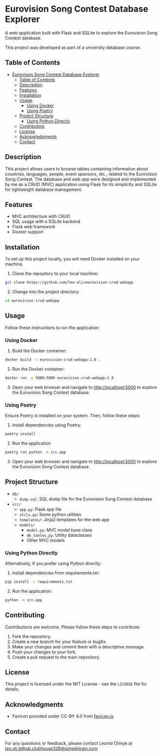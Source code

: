 # Eurovision Song Contest Database Explorer

A web application built with Flask and SQLite to explore the Eurovision Song Contest database.

This project was developed as part of a university database course.

## Table of Contents

- [Eurovision Song Contest Database Explorer](#eurovision-song-contest-database-explorer)
  - [Table of Contents](#table-of-contents)
  - [Description](#description)
  - [Features](#features)
  - [Installation](#installation)
  - [Usage](#usage)
    - [Using Docker](#using-docker)
    - [Using Poetry](#using-poetry)
  - [Project Structure](#project-structure)
    - [Using Python Directly](#using-python-directly)
  - [Contributing](#contributing)
  - [License](#license)
  - [Acknowledgments](#acknowledgments)
  - [Contact](#contact)

## Description

This project allows users to browse tables containing information about countries, languages, people, event sponsors, etc., related to the Eurovision Song Contest.
The database and web app were designed and implemented by me as a CRUD (MVC) application using Flask for its simplicity and SQLite for lightweight database management.

## Features

- MVC architecture with CRUD
- SQL usage with a SQLite backend
- Flask web framework
- Docker support

## Installation

To set up this project locally, you will need Docker installed on your machine.

1. Clone the repository to your local machine:

```bash
git clone https://github.com/leo-oli/eurovision-crud-webapp
```

2. Change into the project directory:

```bash
cd eurovision-crud-webapp
```

## Usage

Follow these instructions to run the application:

### Using Docker

1. Build the Docker container:

```bash
docker build -t eurovision-crud-webapp:1.0 .
```

2. Run the Docker container:

```bash
docker run -p 5000:5000 eurovision-crud-webapp:1.0
```

3. Open your web browser and navigate to <http://localhost:5000> to explore the Eurovision Song Contest database.

### Using Poetry

Ensure Poetry is installed on your system. Then, follow these steps:

1. Install dependencies using Poetry:

```bash
poetry install
```

2. Run the application

```bash
poetry run python -m src.app
```

3. Open your web browser and navigate to <http://localhost:5000> to explore the Eurovision Song Contest database.

## Project Structure

- `db/`
  - `dump.sql`: SQL dump file for the Eurovision Song Contest database
- `src/`
  - `app.py`: Flask app file
  - `utils.py`: Some python utilities
  - `templates/`: Jinja2 templates for the web app
  - `models/`
    - `model.py`: MVC model base class
    - `db_tables.py`: Utility dataclasses
    - Other MVC models

### Using Python Directly

Alternatively, if you prefer using Python directly:

1. Install dependencies from requirements.txt:

```bash
pip install -r requirements.txt
```

2. Run the application:

```bash
python -m src.app
```

## Contributing

Contributions are welcome. Please follow these steps to contribute:

1. Fork the repository.
2. Create a new branch for your feature or bugfix.
3. Make your changes and commit them with a descriptive message.
4. Push your changes to your fork.
5. Create a pull request to the main repository.

## License

This project is licensed under the MIT License - see the `LICENSE` file for details.

## Acknowledgments

- Favicon provided under CC-BY 4.0 from [favicon.io](https://favicon.io/emoji-favicons/studio-microphone)

## Contact

For any questions or feedback, please contact Leonid Oliinyk at [leo.oli.github.clubhouse326@simplelogin.com](mailto:leo.oli.github.clubhouse326@simplelogin.com)
